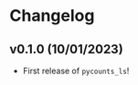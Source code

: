 # Changelog

<!--next-version-placeholder-->

## v0.1.0 (10/01/2023)

- First release of `pycounts_ls`!